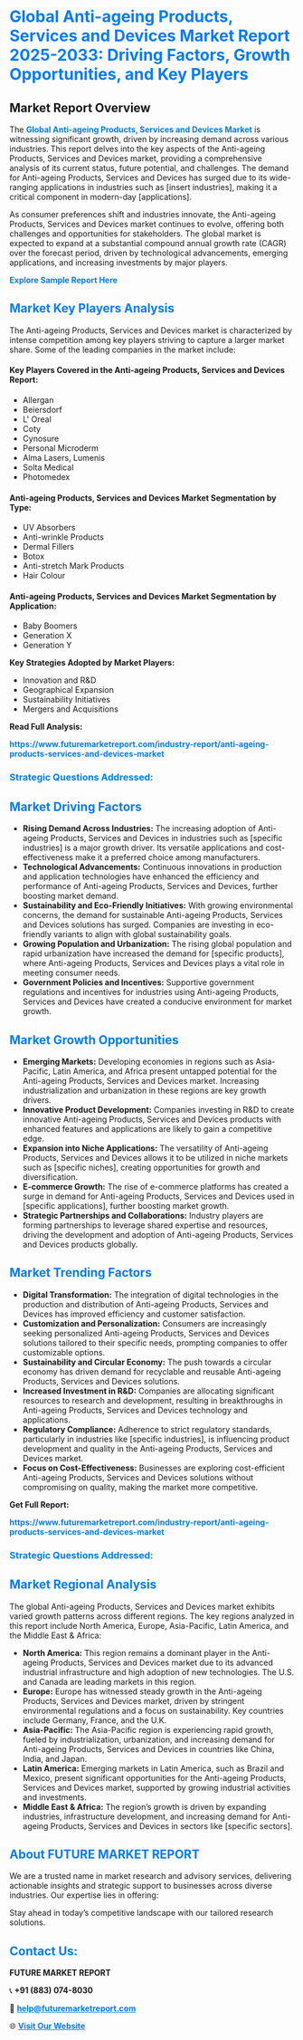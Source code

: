 <h1 style="color: #007BFF;">Global Anti-ageing Products, Services and Devices Market Report 2025-2033: Driving Factors, Growth Opportunities, and Key Players</h1>

<section id="overview">
<h2>Market Report Overview</h2>
<p>The <a href="https://www.futuremarketreport.com/industry-report/anti-ageing-products-services-and-devices-market" style="color: #007BFF; text-decoration: none;"><strong>Global Anti-ageing Products, Services and Devices Market</strong></a> is witnessing significant growth, driven by increasing demand across various industries. This report delves into the key aspects of the Anti-ageing Products, Services and Devices market, providing a comprehensive analysis of its current status, future potential, and challenges. The demand for Anti-ageing Products, Services and Devices has surged due to its wide-ranging applications in industries such as [insert industries], making it a critical component in modern-day [applications].</p>
<p>As consumer preferences shift and industries innovate, the Anti-ageing Products, Services and Devices market continues to evolve, offering both challenges and opportunities for stakeholders. The global market is expected to expand at a substantial compound annual growth rate (CAGR) over the forecast period, driven by technological advancements, emerging applications, and increasing investments by major players.</p>
</section>

<section id="overview">
<p><a href="https://www.futuremarketreport.com/request-sample/reportId=54226" style="color: #007BFF; text-decoration: none;"><strong>Explore Sample Report Here</strong></a></p>
</section>

<section id="key-players">
<h2 style="color: #007BFF;">Market Key Players Analysis</h2>
<p>The Anti-ageing Products, Services and Devices market is characterized by intense competition among key players striving to capture a larger market share. Some of the leading companies in the market include:</p>
<h4>Key Players Covered in the Anti-ageing Products, Services and Devices Report:</h4>
<ul><li>Allergan</li><li>Beiersdorf</li><li>L&#039; Oreal</li><li>Coty</li><li>Cynosure</li><li>Personal Microderm</li><li>Alma Lasers, Lumenis</li><li>Solta Medical</li><li>Photomedex</li></ul>
<h4>Anti-ageing Products, Services and Devices Market Segmentation by Type:</h4>
<ul><li>UV Absorbers</li><li>Anti-wrinkle Products</li><li>Dermal Fillers</li><li>Botox</li><li>Anti-stretch Mark Products</li><li>Hair Colour</li></ul>

<h4>Anti-ageing Products, Services and Devices Market Segmentation by Application:</h4>
<ul><li>Baby Boomers</li><li>Generation X</li><li>Generation Y</li></ul>
<p><strong>Key Strategies Adopted by Market Players:</strong></p>
<ul>
<li>Innovation and R&D</li>
<li>Geographical Expansion</li>
<li>Sustainability Initiatives</li>
<li>Mergers and Acquisitions</li>
</ul>
</section>

<section>
<p><strong>Read Full Analysis: </strong></p><a href="https://www.futuremarketreport.com/industry-report/anti-ageing-products-services-and-devices-market" style="color: #007BFF; text-decoration: none;"><strong>https://www.futuremarketreport.com/industry-report/anti-ageing-products-services-and-devices-market</strong></a>
<h3 style="color: #007BFF;">Strategic Questions Addressed:</h3>
</section>

<section id="driving-factors">
<h2 style="color: #007BFF;">Market Driving Factors</h2>
<ul>
<li><strong>Rising Demand Across Industries:</strong> The increasing adoption of Anti-ageing Products, Services and Devices in industries such as [specific industries] is a major growth driver. Its versatile applications and cost-effectiveness make it a preferred choice among manufacturers.</li>
<li><strong>Technological Advancements:</strong> Continuous innovations in production and application technologies have enhanced the efficiency and performance of Anti-ageing Products, Services and Devices, further boosting market demand.</li>
<li><strong>Sustainability and Eco-Friendly Initiatives:</strong> With growing environmental concerns, the demand for sustainable Anti-ageing Products, Services and Devices solutions has surged. Companies are investing in eco-friendly variants to align with global sustainability goals.</li>
<li><strong>Growing Population and Urbanization:</strong> The rising global population and rapid urbanization have increased the demand for [specific products], where Anti-ageing Products, Services and Devices plays a vital role in meeting consumer needs.</li>
<li><strong>Government Policies and Incentives:</strong> Supportive government regulations and incentives for industries using Anti-ageing Products, Services and Devices have created a conducive environment for market growth.</li>
</ul>
</section>

<section id="growth-opportunities">
<h2 style="color: #007BFF;">Market Growth Opportunities</h2>
<ul>
<li><strong>Emerging Markets:</strong> Developing economies in regions such as Asia-Pacific, Latin America, and Africa present untapped potential for the Anti-ageing Products, Services and Devices market. Increasing industrialization and urbanization in these regions are key growth drivers.</li>
<li><strong>Innovative Product Development:</strong> Companies investing in R&D to create innovative Anti-ageing Products, Services and Devices products with enhanced features and applications are likely to gain a competitive edge.</li>
<li><strong>Expansion into Niche Applications:</strong> The versatility of Anti-ageing Products, Services and Devices allows it to be utilized in niche markets such as [specific niches], creating opportunities for growth and diversification.</li>
<li><strong>E-commerce Growth:</strong> The rise of e-commerce platforms has created a surge in demand for Anti-ageing Products, Services and Devices used in [specific applications], further boosting market growth.</li>
<li><strong>Strategic Partnerships and Collaborations:</strong> Industry players are forming partnerships to leverage shared expertise and resources, driving the development and adoption of Anti-ageing Products, Services and Devices products globally.</li>
</ul>
</section>

<section id="trending-factors">
<h2 style="color: #007BFF;">Market Trending Factors</h2>
<ul>
<li><strong>Digital Transformation:</strong> The integration of digital technologies in the production and distribution of Anti-ageing Products, Services and Devices has improved efficiency and customer satisfaction.</li>
<li><strong>Customization and Personalization:</strong> Consumers are increasingly seeking personalized Anti-ageing Products, Services and Devices solutions tailored to their specific needs, prompting companies to offer customizable options.</li>
<li><strong>Sustainability and Circular Economy:</strong> The push towards a circular economy has driven demand for recyclable and reusable Anti-ageing Products, Services and Devices solutions.</li>
<li><strong>Increased Investment in R&D:</strong> Companies are allocating significant resources to research and development, resulting in breakthroughs in Anti-ageing Products, Services and Devices technology and applications.</li>
<li><strong>Regulatory Compliance:</strong> Adherence to strict regulatory standards, particularly in industries like [specific industries], is influencing product development and quality in the Anti-ageing Products, Services and Devices market.</li>
<li><strong>Focus on Cost-Effectiveness:</strong> Businesses are exploring cost-efficient Anti-ageing Products, Services and Devices solutions without compromising on quality, making the market more competitive.</li>
</ul>
</section>

<section>
<p><strong>Get Full Report: </strong></p><a href="https://www.futuremarketreport.com/industry-report/anti-ageing-products-services-and-devices-market" style="color: #007BFF; text-decoration: none;"><strong>https://www.futuremarketreport.com/industry-report/anti-ageing-products-services-and-devices-market</strong></a>
<h3 style="color: #007BFF;">Strategic Questions Addressed:</h3>
</section>


<section id="regional-analysis">
<h2 style="color: #007BFF;">Market Regional Analysis</h2>
<p>The global Anti-ageing Products, Services and Devices market exhibits varied growth patterns across different regions. The key regions analyzed in this report include North America, Europe, Asia-Pacific, Latin America, and the Middle East & Africa:</p>
<ul>
<li><strong>North America:</strong> This region remains a dominant player in the Anti-ageing Products, Services and Devices market due to its advanced industrial infrastructure and high adoption of new technologies. The U.S. and Canada are leading markets in this region.</li>
<li><strong>Europe:</strong> Europe has witnessed steady growth in the Anti-ageing Products, Services and Devices market, driven by stringent environmental regulations and a focus on sustainability. Key countries include Germany, France, and the U.K.</li>
<li><strong>Asia-Pacific:</strong> The Asia-Pacific region is experiencing rapid growth, fueled by industrialization, urbanization, and increasing demand for Anti-ageing Products, Services and Devices in countries like China, India, and Japan.</li>
<li><strong>Latin America:</strong> Emerging markets in Latin America, such as Brazil and Mexico, present significant opportunities for the Anti-ageing Products, Services and Devices market, supported by growing industrial activities and investments.</li>
<li><strong>Middle East & Africa:</strong> The region’s growth is driven by expanding industries, infrastructure development, and increasing demand for Anti-ageing Products, Services and Devices in sectors like [specific sectors].</li>
</ul>
</section>

<footer>
<h2 style="color: #007BFF;">About FUTURE MARKET REPORT</h2>
<p>We are a trusted name in market research and advisory services, delivering actionable insights and strategic support to businesses across diverse industries. Our expertise lies in offering:</p>

<p>Stay ahead in today’s competitive landscape with our tailored research solutions.</p>

<h2 style="color: #007BFF;">Contact Us:</h2>
<p><strong>FUTURE MARKET REPORT</strong></p>
<p>📞 <strong>+91 (883) 074-8030</strong></p>
<p>📧 <strong><a href="mailto:help@futuremarketreport.com" style="color: #007BFF;">help@futuremarketreport.com</a></strong></p>
<p>🌐 <strong><a href="https://www.futuremarketreport.com/" style="color: #007BFF;">Visit Our Website</a></strong></p>
</footer>